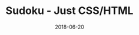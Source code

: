 ---
title: 'Sudoku - Just CSS/HTML'
description: 'Complete a sudoku puzzle without Javascript or server-side interaction.'
gametype: 'hard'
gameid: 54
date: 2018-06-20
tags: []
draft: false
type: 'games'
num19: [{'idx':1,'arr1':[1,2,3,4,5,6,7,8,9],'arr2':[1,2,3,4,5,6,7,8,9]},{'idx':2,'arr1':[1,2,3,4,5,6,7,8,9],'arr2':[1,2,3,4,5,6,7,8,9]},{'idx':3,'arr1':[1,2,3,4,5,6,7,8,9],'arr2':[1,2,3,4,5,6,7,8,9]},{'idx':4,'arr1':[1,2,3,4,5,6,7,8,9],'arr2':[1,2,3,4,5,6,7,8,9]},{'idx':5,'arr1':[1,2,3,4,5,6,7,8,9],'arr2':[1,2,3,4,5,6,7,8,9]},{'idx':6,'arr1':[1,2,3,4,5,6,7,8,9],'arr2':[1,2,3,4,5,6,7,8,9]},{'idx':7,'arr1':[1,2,3,4,5,6,7,8,9],'arr2':[1,2,3,4,5,6,7,8,9]},{'idx':8,'arr1':[1,2,3,4,5,6,7,8,9],'arr2':[1,2,3,4,5,6,7,8,9]},{'idx':9,'arr1':[1,2,3,4,5,6,7,8,9],'arr2':[1,2,3,4,5,6,7,8,9]}]
puzzle: [[0, 0, 2, 7, 0, 5, 4, 0, 0], [0, 9, 0, 0, 0, 0, 0, 1, 0], [5, 0, 0, 0, 8, 0, 0, 0, 2], [0, 0, 0, 4, 0, 1, 0, 0, 0], [0, 5, 9, 2, 0, 6, 1, 4, 0], [0, 2, 0, 0, 0, 0, 0, 6, 0], [0, 0, 0, 0, 6, 0, 0, 0, 0], [2, 0, 0, 0, 4, 0, 0, 0, 3], [0, 1, 0, 8, 0, 3, 0, 5, 0]]
layout: 'sudokucssstatic'
---